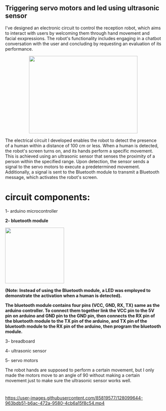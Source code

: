 ## Triggering servo motors and led using ultrasonic sensor


I've designed an electronic circuit to control the reception robot, which aims to interact with users by welcoming them through hand movement and facial exxpressions. The robot's functionality includes engaging in a chatbot conversation with the user and concluding by requesting an evaluation of its performance.

<p align="center"><img src="https://user-images.githubusercontent.com/85819577/127908850-3deb6aae-aef2-4c32-b79a-c398627af06c.png" width="350" height="250" /></p>


The electrical circuit I developed enables the robot to detect the presence of a human within a distance of 100 cm or less. When a human is detected, the robot's screen turns on, and its hands perform a specific movement. This is achieved using an ultrasonic sensor that senses the proximity of a person within the specified range. Upon detection, the sensor sends a signal to the servo motors to execute a predetermined movement. Additionally, a signal is sent to the Bluetooth module to transmit a Bluetooth message, which activates the robot's screen.

# circuit components:

1- arduino microcontroller

**2- bluetooth module**
<p align="left"><img src="https://user-images.githubusercontent.com/85819577/128101659-35e023f2-564e-4502-a290-155cfe0b8c62.png" width="190" height="180" /></p>

**(Note: Instead of using the Bluetooth module, a LED was employed to demonstrate the activation when a human is detected).**

**The bluetooth module contains four pins (VCC, GND, RX, TX) same as the arduino controller. To connect them together link the VCC pin to the 5V pin on arduino and GND pin to the GND pin, then connects the RX pin of the bluetooth module to the TX pin of the arduino, and TX pin of the bluetooth module to the RX pin of the arduino, then program the bluetooth module.**

3- breadboard

4- ultrasonic sensor

5- servo motors

The robot hands are supposed to perform a certain movement, but I only made the motors move to an angle of 90 without making a certain movement just to make sure the ultrasonic sensor works well.


#
https://user-images.githubusercontent.com/85819577/128099644-963bdb51-b6ac-472a-9580-4cb6a15f8c54.mp4





